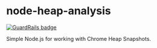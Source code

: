 # node-heap-analysis

[![GuardRails badge](https://badges.production.guardrails.io/dwmkerr/node-heap-analysis.svg)](https://www.guardrails.io)

Simple Node.js for working with Chrome Heap Snapshots.
